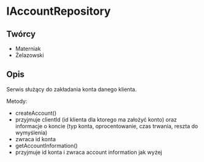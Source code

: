 IAccountRepository
==================

Twórcy
---
 - Materniak
 - Żelazowski
 
Opis
---
Serwis służący do zakładania konta danego klienta.

Metody:
 - createAccount()
  - przyjmuje clientId (id klienta dla ktorego ma założyć konto) oraz informacje o koncie (typ konta, oprocentowanie, czas trwania, reszta do wymyślenia)
  - zwraca id konta
 - getAccountInformation()
  - przyjmuje id konta i zwraca account information jak wyżej
